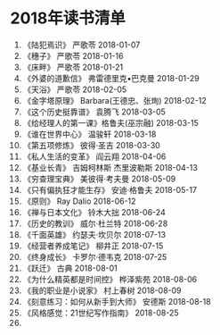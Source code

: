 # 2018年读书清单
1. 《陆犯焉识》     严歌苓               2018-01-07  
2. 《穗子》        严歌苓               2018-01-16  
3. 《床畔》        严歌苓               2018-01-21  
4. 《外婆的道歉信》 弗雷德里克•巴克曼      2018-01-29  
5. 《天浴》        严歌苓               2018-02-05  
6. 《金字塔原理》  Barbara(王德忠、张珣)  2018-02-12  
7. 《这个历史挺靠谱》  袁腾飞             2018-03-05  
8. 《给经理人的第一课》格鲁夫(巫宗融)      2018-03-15  
9. 《谁在世界中心》   温骏轩             2018-03-18  
10. 《第五项修炼》 彼得·圣吉             2018-03-30  
11. 《私人生活的变革》 阎云翔            2018-04-06  
12. 《基业长青》  吉姆柯林斯 杰里波勒斯    2018-04-13  
13. 《穷查理宝典》 美彼得·考夫曼          2018-05-09  
14. 《只有偏执狂才能生存》 安迪·格鲁夫     2018-05-17  
15. 《原则》 Ray Dalio                 2018-06-12  
16. 《禅与日本文化》 铃木大拙             2018-06-24  
17. 《历史的教训》  威尔·杜兰特           2018-06-28  
18. 《千面英雄》 约瑟夫·坎贝尔            2018-07-13  
19. 《经营者养成笔记》  柳井正            2018-07-15  
20. 《终身成长》     卡罗尔·德韦克        2018-07-25  
21. 《跃迁》        古典                2018-08-01  
22. 《为什么精英都是时间控》  桦泽紫苑     2018-08-06  
23. 《我的职业是小说家》     村上春树     2018-08-09  
24. 《刻意练习：如何从新手到大师》 安德斯   2018-08-18  
25. 《风格感觉：21世纪写作指南》          2018-08-25  
26. 

